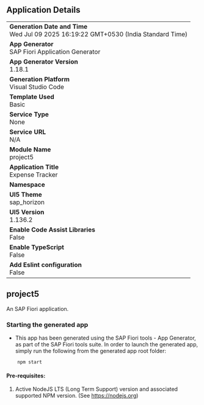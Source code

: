 ## Application Details
|               |
| ------------- |
|**Generation Date and Time**<br>Wed Jul 09 2025 16:19:22 GMT+0530 (India Standard Time)|
|**App Generator**<br>SAP Fiori Application Generator|
|**App Generator Version**<br>1.18.1|
|**Generation Platform**<br>Visual Studio Code|
|**Template Used**<br>Basic|
|**Service Type**<br>None|
|**Service URL**<br>N/A|
|**Module Name**<br>project5|
|**Application Title**<br>Expense Tracker|
|**Namespace**<br>|
|**UI5 Theme**<br>sap_horizon|
|**UI5 Version**<br>1.136.2|
|**Enable Code Assist Libraries**<br>False|
|**Enable TypeScript**<br>False|
|**Add Eslint configuration**<br>False|

## project5

An SAP Fiori application.

### Starting the generated app

-   This app has been generated using the SAP Fiori tools - App Generator, as part of the SAP Fiori tools suite.  In order to launch the generated app, simply run the following from the generated app root folder:

```
    npm start
```

#### Pre-requisites:

1. Active NodeJS LTS (Long Term Support) version and associated supported NPM version.  (See https://nodejs.org)


